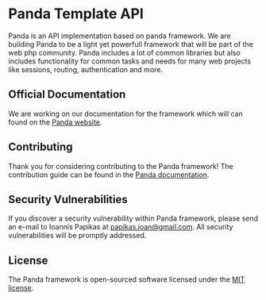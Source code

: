 # Panda Template API

Panda is an API implementation based on panda framework.
We are building Panda to be a light yet powerfull framework that will be part of the web php community.
Panda includes a lot of common libraries but also includes functionality for common tasks and needs for many web projects like sessions, routing, authentication and more.

## Official Documentation

We are working on our documentation for the framework which will can found on the [Panda website](http://pandaphp.org/docs).

## Contributing

Thank you for considering contributing to the Panda framework! The contribution guide can be found in the [Panda documentation](http://pandaphp.org/docs/contributions).

## Security Vulnerabilities

If you discover a security vulnerability within Panda framework, please send an e-mail to Ioannis Papikas at papikas.ioan@gmail.com.
All security vulnerabilities will be promptly addressed.

## License

The Panda framework is open-sourced software licensed under the [MIT license](http://opensource.org/licenses/MIT).